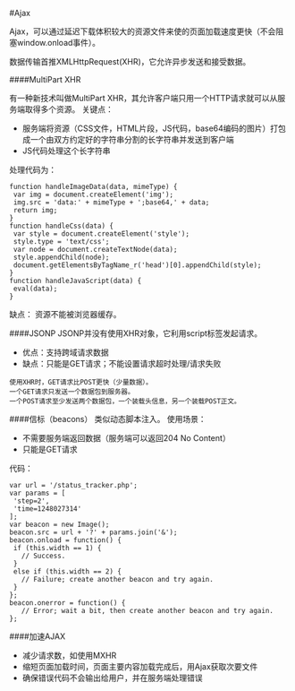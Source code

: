 #Ajax

Ajax，可以通过延迟下载体积较大的资源文件来使的页面加载速度更快（不会阻塞window.onload事件）。

数据传输首推XMLHttpRequest(XHR)，它允许异步发送和接受数据。

####MultiPart XHR

有一种新技术叫做MultiPart XHR，其允许客户端只用一个HTTP请求就可以从服务端取得多个资源。
关键点：
* 服务端将资源（CSS文件，HTML片段，JS代码，base64编码的图片）打包成一个由双方约定好的字符串分割的长字符串并发送到客户端
* JS代码处理这个长字符串

处理代码为：
```
function handleImageData(data, mimeType) { 
 var img = document.createElement('img'); 
 img.src = 'data:' + mimeType + ';base64,' + data; 
 return img; 
} 
function handleCss(data) { 
 var style = document.createElement('style'); 
 style.type = 'text/css'; 
 var node = document.createTextNode(data); 
 style.appendChild(node); 
 document.getElementsByTagName_r('head')[0].appendChild(style); 
} 
function handleJavaScript(data) { 
 eval(data); 
}
```

缺点：
资源不能被浏览器缓存。

####JSONP
JSONP并没有使用XHR对象，它利用script标签发起请求。

* 优点：支持跨域请求数据
* 缺点：只能是GET请求；不能设置请求超时处理/请求失败

```
使用XHR时，GET请求比POST更快（少量数据）。
一个GET请求只发送一个数据包到服务器。
一个POST请求至少发送两个数据包，一个装载头信息，另一个装载POST正文。
```

####信标（beacons）
类似动态脚本注入。
使用场景：
* 不需要服务端返回数据（服务端可以返回204 No Content）
* 只能是GET请求

代码：
```
var url = '/status_tracker.php'; 
var params = [ 
 'step=2', 
 'time=1248027314' 
]; 
var beacon = new Image(); 
beacon.src = url + '?' + params.join('&'); 
beacon.onload = function() { 
 if (this.width == 1) { 
   // Success. 
 } 
 else if (this.width == 2) { 
   // Failure; create another beacon and try again. 
 } 
}; 
beacon.onerror = function() { 
   // Error; wait a bit, then create another beacon and try again. 
};
```

####加速AJAX

* 减少请求数，如使用MXHR
* 缩短页面加载时间，页面主要内容加载完成后，用Ajax获取次要文件
* 确保错误代码不会输出给用户，并在服务端处理错误